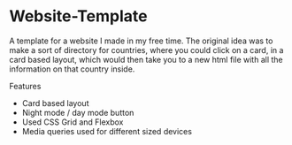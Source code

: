 # Website-Template
A template for a website I made in my free time. The original idea was to make a sort of directory for countries, where you could click on a card, in a card based layout, which would then take you to a new html file with all the information on that country inside.

Features
- Card based layout
- Night mode / day mode button
- Used CSS Grid and Flexbox
- Media queries used for different sized devices
